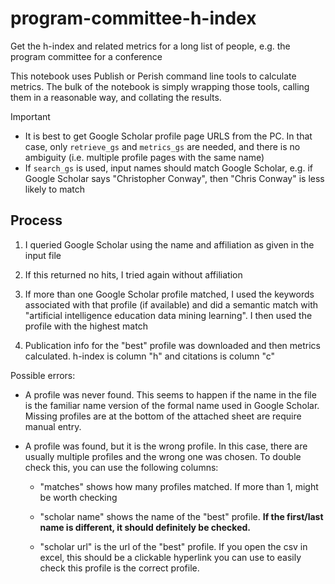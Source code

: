 # program-committee-h-index
Get the h-index and related metrics for a long list of people, e.g. the program committee for a conference

This notebook uses Publish or Perish command line tools to calculate metrics.
The bulk of the notebook is simply wrapping those tools, calling them in a reasonable way, and collating the results.

> [!IMPORTANT]  

- It is best to get Google Scholar profile page URLS from the PC. In that case, only `retrieve_gs` and `metrics_gs` are needed, and there is no ambiguity (i.e. multiple profile pages with the same name)
- If `search_gs` is used, input names should match Google Scholar, e.g. if Google Scholar says "Christopher Conway", then "Chris Conway" is less likely to match

## Process

1. I queried Google Scholar using the name and affiliation as given in the input file

2. If this returned no hits, I tried again without affiliation

3. If more than one Google Scholar profile matched, I used the keywords associated with that profile (if available) and did a semantic match with "artificial intelligence education data mining learning". I then used the profile with the highest match

4. Publication info for the "best" profile was downloaded and then metrics calculated. h-index is column "h" and citations is column "c"

Possible errors:

- A profile was never found. This seems to happen if the name in the file is the familiar name version of the formal name used in Google Scholar. Missing profiles are at the bottom of the attached sheet are require manual entry.

- A profile was found, but it is the wrong profile. In this case, there are usually multiple profiles and the wrong one was chosen. To double check this, you can use the following columns:

  - "matches" shows how many profiles matched. If more than 1, might be worth checking

  - "scholar name" shows the name of the "best" profile. **If the first/last name is different, it should definitely be checked.**

  - "scholar url" is the url of the "best" profile. If you open the csv in excel, this should be a clickable hyperlink you can use to easily check this profile is the correct profile.
